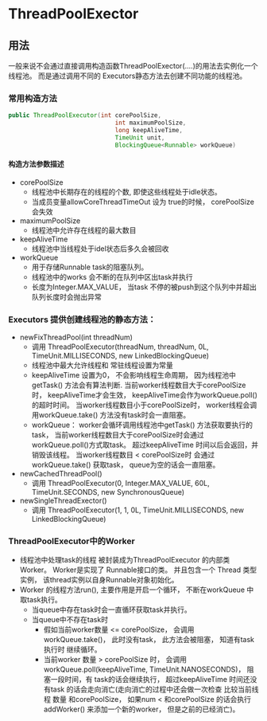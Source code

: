 ThreadPoolExector
===========================

## 用法

一般来说不会通过直接调用构造函数ThreadPoolExector(....)的用法去实例化一个线程池。
而是通过调用不同的 Executors静态方法去创建不同功能的线程池。

### 常用构造方法
```java
public ThreadPoolExecutor(int corePoolSize,
                              int maximumPoolSize,
                              long keepAliveTime,
                              TimeUnit unit,
                              BlockingQueue<Runnable> workQueue)
```
#### 构造方法参数描述
  - corePoolSize
  	 - 线程池中长期存在的线程的个数, 即使这些线程处于idle状态。
  	 - 当成员变量allowCoreThreadTimeOut 设为 true的时候， corePoolSize会失效
  - maximumPoolSize
     - 线程池中允许存在线程的最大数目
  - keepAliveTime
     - 线程池中当线程处于idel状态后多久会被回收
  - workQueue
  	 - 用于存储Runnable task的阻塞队列。
  	 - 线程池中的works 会不断的在队列中区出task并执行
  	 - 长度为Integer.MAX_VALUE， 当task 不停的被push到这个队列中并超出队列长度时会抛出异常

### Executors 提供创建线程池的静态方法：
  - newFixThreadPool(int threadNum)
     - 调用 ThreadPoolExecutor(threadNum, threadNum, 0L, TimeUnit.MILLISECONDS, new LinkedBlockingQueue<Runnable>)
     - 线程池中最大允许线程和 常驻线程设置为常量
     - keepAliveTime 设置为0， 不会影响线程生命周期， 因为线程池中getTask() 方法会有算法判断.
       当前worker线程数目大于corePoolSize时， keepAliveTime才会生效， keepAliveTime会作为workQueue.poll()的超时时间。
       当worker线程数目小于corePoolSize时， worker线程会调用workQueue.take() 方法没有task时会一直阻塞。
     - workQueue： worker会循环调用线程池中getTask() 方法获取要执行的task， 当前worker线程数目大于corePoolSize时会通过
       workQueue.poll()方式取task。 超过keepAliveTime 时间以后会返回，并销毁该线程。 当worker线程数目 < corePoolSize时
       会通过workQueue.take() 获取task， queue为空的话会一直阻塞。
  - newCachedThreadPool()
     - 调用 ThreadPoolExecutor(0, Integer.MAX_VALUE, 60L, TimeUnit.SECONDS, new SynchronousQueue<Runnable>)
  - newSingleThreadExector()
     - 调用 ThreadPoolExecutor(1, 1, 0L, TimeUnit.MILLISECONDS, new LinkedBlockingQueue<Runnable>)

### ThreadPoolExecutor中的Worker
  - 线程池中处理task的线程 被封装成为ThreadPoolExecutor 的内部类 Worker。 Worker是实现了 Runnable接口的类。 并且包含一个
    Thread 类型实例， 该thread实例以自身Runnable对象初始化。
  - Worker 的线程方法run(), 主要作用是开启一个循环， 不断在workQueue 中取task执行。
  	  - 当queue中存在task时会一直循环获取task并执行。
  	  - 当queue中不存在task时
  	      - 假如当前worker数量 <= corePoolSize， 会调用workQueue.take()， 此时没有task， 此方法会被阻塞， 知道有task执行时
  	        继续循环。
  	      - 当前worker 数量 > corePoolSize 时， 会调用workQueue.poll(keepAliveTime, TimeUnit.NANOSECONDS)， 阻塞一段时间，有
  	        task的话会继续执行， 超过keepAliveTime 时间还没有task 的话会走向消亡(走向消亡的过程中还会做一次检查 比较当前线程
  	        数量 和corePoolSize， 如果num < 和corePoolSize 的话会执行addWorker() 来添加一个新的worker， 但是之前的已经消亡)。